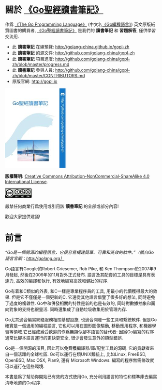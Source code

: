 # 關於 [《Go聖經讀書筆記》](http://golang-china.github.io/gopl-zh)

作爲 [《The Go Programming Language》](http://gopl.io/) (中文名[《Go編程語言》](http://golang-china.github.io/gopl-zh)) 英文原版紙質圖書的購買者, [《Go聖經讀書筆記》](http://golang-china.github.io/gopl-zh) 是我們的 **讀書筆記** 和 **習題解答**, 僅供學習交流用.

- 此 **讀書筆記** 在線預覽: http://golang-china.github.io/gopl-zh
- 此 **讀書筆記** 的源文件: http://github.com/golang-china/gopl-zh
- 此 **讀書筆記** 項目進度: http://github.com/golang-china/gopl-zh/blob/master/progress.md
- 此 **讀書筆記** 參與人員: http://github.com/golang-china/gopl-zh/blob/master/CONTRIBUTORS.md
- 原版官網: http://gopl.io

[![](cover_small.jpg)](https://github.com/golang-china/gopl-zh)

**版權聲明:** <a rel="license" href="http://creativecommons.org/licenses/by-nc-sa/4.0/">Creative Commons Attribution-NonCommercial-ShareAlike 4.0 International License</a>.

<a rel="license" href="http://creativecommons.org/licenses/by-nc-sa/4.0/"><img alt="Creative Commons License" style="border-width:0" src="./images/by-nc-sa-4.0-88x31.png"></img></a>

嚴禁任何商業行爲使用或引用該 **讀書筆記** 的全部或部分內容!

歡迎大家提供建議!

# 前言

*“Go是一個開源的編程語言，它很容易構建簡單、可靠和高效的軟件。”（摘自Go語言官網：http://golang.org）*

Go語言有Google的Robert Griesemer, Rob Pike, 和 Ken Thompson於2007年9月發起,
然後在2009年的11月對外正式發布. 語言及其配套的工具的目標是具有表達力,
高效的編譯和執行, 有效地編寫高效和健壯的程序.

Go有着和C類似的外表, 和C一樣是專業程序員的工具, 用最小的代價穫得最大的效果.
但是它不僅僅是一個更新的C. 它還從其他語言借鑒了很多好的想法, 同時避免了過度的複雜性.
Go中和併發相關的特性是新的也是有效的, 同時對數據抽象和面向對象的支持也很靈活.
同時還集成了自動垃圾收集用於管理內存.

Go尤其適合編寫網絡服務相關基礎設施, 也適合開發一些工具和繫統軟件.
但是Go確實是一個通用的編程語言, 它也可以用在圖形圖像驅動, 移動應用程序,
和機器學習等領域.它已經成爲受歡迎的作爲無類似腳本語言的替代者:
因爲Go編寫的程序通常比腳本語言運行的更快更安全, 很少會發生意外的類型錯誤.

Go是一個開源的項目, 因此可以免費穫編譯器/庫/配套工具的源碼.
它的貢獻者來自一個活躍的全球社區. Go可以運行在類UNIX繫統上,
比如Linux, FreeBSD, OpenBSD, Mac OSX, Plan9, 還有 Microsoft Windows.
編寫的程序無需脩改就可以運行在這些環境.

本書是爲了幫助你開始已有效的方式使用Go, 充分利用語言的特性和標準庫去編寫清晰地道的Go程序.


